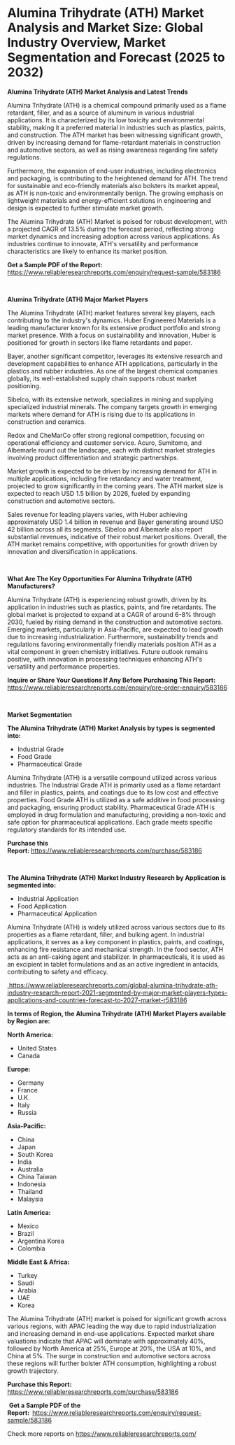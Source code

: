 <p><h1>Alumina Trihydrate (ATH) Market Analysis and Market Size: Global Industry Overview, Market Segmentation and Forecast (2025 to 2032)</h1></p><p><strong>Alumina Trihydrate (ATH) Market Analysis and Latest Trends</strong></p>
<p><p>Alumina Trihydrate (ATH) is a chemical compound primarily used as a flame retardant, filler, and as a source of aluminum in various industrial applications. It is characterized by its low toxicity and environmental stability, making it a preferred material in industries such as plastics, paints, and construction. The ATH market has been witnessing significant growth, driven by increasing demand for flame-retardant materials in construction and automotive sectors, as well as rising awareness regarding fire safety regulations.</p><p>Furthermore, the expansion of end-user industries, including electronics and packaging, is contributing to the heightened demand for ATH. The trend for sustainable and eco-friendly materials also bolsters its market appeal, as ATH is non-toxic and environmentally benign. The growing emphasis on lightweight materials and energy-efficient solutions in engineering and design is expected to further stimulate market growth. </p><p>The Alumina Trihydrate (ATH) Market is poised for robust development, with a projected CAGR of 13.5% during the forecast period, reflecting strong market dynamics and increasing adoption across various applications. As industries continue to innovate, ATH's versatility and performance characteristics are likely to enhance its market position.</p></p>
<p><strong>Get a Sample PDF of the Report:&nbsp;</strong> <a href="https://www.reliableresearchreports.com/enquiry/request-sample/583186?utm_campaign=3576&utm_medium=2&utm_source=Github&utm_content=ia&utm_term=23032025&utm_id=alumina-trihydrate-ath">https://www.reliableresearchreports.com/enquiry/request-sample/583186</a></p>
<p>&nbsp;</p>
<p><strong>Alumina Trihydrate (ATH) Major Market Players</strong></p>
<p><p>The Alumina Trihydrate (ATH) market features several key players, each contributing to the industry's dynamics. Huber Engineered Materials is a leading manufacturer known for its extensive product portfolio and strong market presence. With a focus on sustainability and innovation, Huber is positioned for growth in sectors like flame retardants and paper.</p><p>Bayer, another significant competitor, leverages its extensive research and development capabilities to enhance ATH applications, particularly in the plastics and rubber industries. As one of the largest chemical companies globally, its well-established supply chain supports robust market positioning.</p><p>Sibelco, with its extensive network, specializes in mining and supplying specialized industrial minerals. The company targets growth in emerging markets where demand for ATH is rising due to its applications in construction and ceramics.</p><p>Redox and CheMarCo offer strong regional competition, focusing on operational efficiency and customer service. Acuro, Sumitomo, and Albemarle round out the landscape, each with distinct market strategies involving product differentiation and strategic partnerships.</p><p>Market growth is expected to be driven by increasing demand for ATH in multiple applications, including fire retardancy and water treatment, projected to grow significantly in the coming years. The ATH market size is expected to reach USD 1.5 billion by 2026, fueled by expanding construction and automotive sectors.</p><p>Sales revenue for leading players varies, with Huber achieving approximately USD 1.4 billion in revenue and Bayer generating around USD 42 billion across all its segments. Sibelco and Albemarle also report substantial revenues, indicative of their robust market positions. Overall, the ATH market remains competitive, with opportunities for growth driven by innovation and diversification in applications.</p></p>
<p>&nbsp;</p>
<p><strong>What Are The Key Opportunities For Alumina Trihydrate (ATH) Manufacturers?</strong></p>
<p><p>Alumina Trihydrate (ATH) is experiencing robust growth, driven by its application in industries such as plastics, paints, and fire retardants. The global market is projected to expand at a CAGR of around 6-8% through 2030, fueled by rising demand in the construction and automotive sectors. Emerging markets, particularly in Asia-Pacific, are expected to lead growth due to increasing industrialization. Furthermore, sustainability trends and regulations favoring environmentally friendly materials position ATH as a vital component in green chemistry initiatives. Future outlook remains positive, with innovation in processing techniques enhancing ATH's versatility and performance properties.</p></p>
<p><strong>Inquire or Share Your Questions If Any Before Purchasing This Report:</strong> <a href="https://www.reliableresearchreports.com/enquiry/pre-order-enquiry/583186?utm_campaign=3576&utm_medium=2&utm_source=Github&utm_content=ia&utm_term=23032025&utm_id=alumina-trihydrate-ath">https://www.reliableresearchreports.com/enquiry/pre-order-enquiry/583186</a></p>
<p>&nbsp;</p>
<p><strong>Market Segmentation</strong></p>
<p><strong>The Alumina Trihydrate (ATH) Market Analysis by types is segmented into:</strong></p>
<p><ul><li>Industrial Grade</li><li>Food Grade</li><li>Pharmaceutical Grade</li></ul></p>
<p><p>Alumina Trihydrate (ATH) is a versatile compound utilized across various industries. The Industrial Grade ATH is primarily used as a flame retardant and filler in plastics, paints, and coatings due to its low cost and effective properties. Food Grade ATH is utilized as a safe additive in food processing and packaging, ensuring product stability. Pharmaceutical Grade ATH is employed in drug formulation and manufacturing, providing a non-toxic and safe option for pharmaceutical applications. Each grade meets specific regulatory standards for its intended use.</p></p>
<p><strong>Purchase this Report:&nbsp;</strong><a href="https://www.reliableresearchreports.com/purchase/583186?utm_campaign=3576&utm_medium=2&utm_source=Github&utm_content=ia&utm_term=23032025&utm_id=alumina-trihydrate-ath">https://www.reliableresearchreports.com/purchase/583186</a></p>
<p>&nbsp;</p>
<p><strong>The Alumina Trihydrate (ATH) Market Industry Research by Application is segmented into:</strong></p>
<p><ul><li>Industrial Application</li><li>Food Application</li><li>Pharmaceutical Application</li></ul></p>
<p><p>Alumina Trihydrate (ATH) is widely utilized across various sectors due to its properties as a flame retardant, filler, and bulking agent. In industrial applications, it serves as a key component in plastics, paints, and coatings, enhancing fire resistance and mechanical strength. In the food sector, ATH acts as an anti-caking agent and stabilizer. In pharmaceuticals, it is used as an excipient in tablet formulations and as an active ingredient in antacids, contributing to safety and efficacy.</p></p>
<p><a href="https://www.reliableresearchreports.com/global-alumina-trihydrate-ath-industry-research-report-2021-segmented-by-major-market-players-types-applications-and-countries-forecast-to-2027-market-r583186?utm_campaign=3576&utm_medium=2&utm_source=Github&utm_content=ia&utm_term=23032025&utm_id=alumina-trihydrate-ath">&nbsp;https://www.reliableresearchreports.com/global-alumina-trihydrate-ath-industry-research-report-2021-segmented-by-major-market-players-types-applications-and-countries-forecast-to-2027-market-r583186</a></p>
<p><strong>In terms of Region, the Alumina Trihydrate (ATH) Market Players available by Region are:</strong></p>
<p>
    <p> <strong> North America: </strong>
        <ul>
            <li>United States</li>
            <li>Canada</li>
        </ul>
        </p> 
    <p> <strong> Europe: </strong>
        <ul>
            <li>Germany</li>
            <li>France</li>
            <li>U.K.</li>
            <li>Italy</li>
            <li>Russia</li>
        </ul>
        </p> 
    <p> <strong> Asia-Pacific: </strong>
        <ul>
            <li>China</li>
            <li>Japan</li>
            <li>South Korea</li>
            <li>India</li>
            <li>Australia</li>
            <li>China Taiwan</li>
            <li>Indonesia</li>
            <li>Thailand</li>
            <li>Malaysia</li>
        </ul>
        </p> 
    <p> <strong> Latin America: </strong>
        <ul>
            <li>Mexico</li>
            <li>Brazil</li>
            <li>Argentina Korea</li>
            <li>Colombia</li>
        </ul>
        </p> 
    <p> <strong> Middle East & Africa: </strong>
        <ul>
            <li>Turkey</li>
            <li>Saudi</li>
            <li>Arabia</li>
            <li>UAE</li>
            <li>Korea</li>
        </ul>
    </p>
    </p>
<p><p>The Alumina Trihydrate (ATH) market is poised for significant growth across various regions, with APAC leading the way due to rapid industrialization and increasing demand in end-use applications. Expected market share valuations indicate that APAC will dominate with approximately 40%, followed by North America at 25%, Europe at 20%, the USA at 10%, and China at 5%. The surge in construction and automotive sectors across these regions will further bolster ATH consumption, highlighting a robust growth trajectory.</p></p>
<p><strong>Purchase this Report: </strong><a href="https://www.reliableresearchreports.com/purchase/583186?utm_campaign=3576&utm_medium=2&utm_source=Github&utm_content=ia&utm_term=23032025&utm_id=alumina-trihydrate-ath">https://www.reliableresearchreports.com/purchase/583186</a></p>
<p>&nbsp;<strong>Get a Sample PDF of the Report:&nbsp;&nbsp;</strong><a href="https://www.reliableresearchreports.com/enquiry/request-sample/583186?utm_campaign=3576&utm_medium=2&utm_source=Github&utm_content=ia&utm_term=23032025&utm_id=alumina-trihydrate-ath">https://www.reliableresearchreports.com/enquiry/request-sample/583186</a></p>
<p><strong></strong></p>
<p>Check more reports on <a href="https://www.reliableresearchreports.com/?utm_campaign=3576&utm_medium=2&utm_source=Github&utm_content=ia&utm_term=23032025&utm_id=alumina-trihydrate-ath">https://www.reliableresearchreports.com/</a></p>